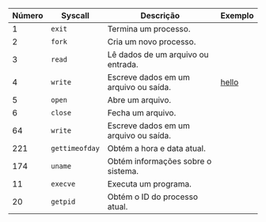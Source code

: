 

| **Número** | **Syscall**     | **Descrição**                                |    **Exemplo**    |
|------------|-----------------|----------------------------------------------|--------------|
| 1          | `exit`          | Termina um processo.                         |
| 2          | `fork`          | Cria um novo processo.                       |
| 3          | `read`          | Lê dados de um arquivo ou entrada.           |
| 4          | `write`         | Escreve dados em um arquivo ou saída.        |   [hello](exemplos/hello.asm)
| 5          | `open`          | Abre um arquivo.                             |
| 6          | `close`         | Fecha um arquivo.                            |
| 64         | `write`         | Escreve dados em um arquivo ou saída.        |
| 221        | `gettimeofday`  | Obtém a hora e data atual.                   |
| 174        | `uname`         | Obtém informações sobre o sistema.           |
| 11         | `execve`        | Executa um programa.                         |
| 20         | `getpid`        | Obtém o ID do processo atual.                |

